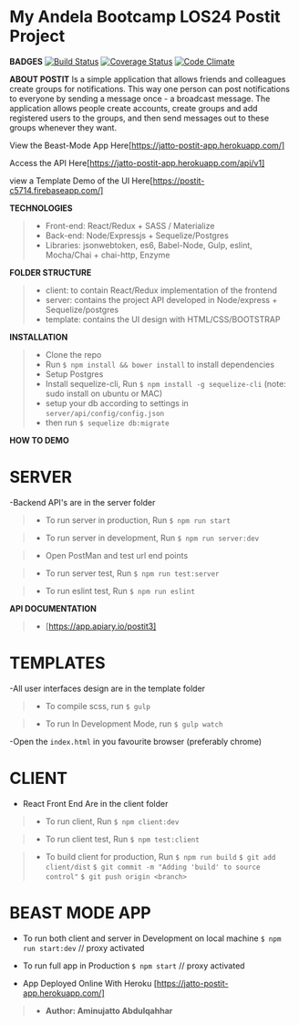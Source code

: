 # My Andela Bootcamp LOS24 Postit Project

**BADGES**
[![Build Status](https://travis-ci.org/jattoabdul/andela-bootcamp-postit.png?branch=master)](https://travis-ci.org/jattoabdul/andela-bootcamp-postit)
[![Coverage Status](https://coveralls.io/repos/github/jattoabdul/andela-bootcamp-postit/badge.png?branch=master)](https://coveralls.io/github/jattoabdul/andela-bootcamp-postit)
[![Code Climate](https://codeclimate.com/github/jattoabdul/andela-bootcamp-postit.png)](https://codeclimate.com/github/jattoabdul/andela-bootcamp-postit)

**ABOUT POSTIT**
Is a simple application that allows friends and colleagues create groups for notifications. This way one person can post notifications to everyone by sending a message once - a broadcast message. The application allows people create accounts, create groups and add registered users to the groups, and then send messages out to these groups whenever they want.

View the Beast-Mode App Here[https://jatto-postit-app.herokuapp.com/]

Access the API Here[https://jatto-postit-app.herokuapp.com/api/v1]

view a Template Demo of the UI Here[https://postit-c5714.firebaseapp.com/]

**TECHNOLOGIES**
> - Front-end: React/Redux + SASS / Materialize
> - Back-end: Node/Expressjs + Sequelize/Postgres
> - Libraries: jsonwebtoken, es6, Babel-Node, Gulp, eslint, Mocha/Chai + chai-http, Enzyme

**FOLDER STRUCTURE**
> - client: to contain React/Redux implementation of the frontend
> - server: contains the project API developed in Node/express + Sequelize/postgres 
> - template: contains the UI design with HTML/CSS/BOOTSTRAP


**INSTALLATION**
> - Clone the repo
> - Run `$ npm install && bower install` to install dependencies
> - Setup Postgres
> - Install sequelize-cli, Run `$ npm install -g sequelize-cli` (note: sudo install on ubuntu or MAC)
> - setup your db according to settings in `server/api/config/config.json`
> - then run `$ sequelize db:migrate`

**HOW TO DEMO**

# SERVER
-Backend API's are in the server folder

>- To run server in production, Run
   `$ npm run start`

>- To run server in development, Run
   `$ npm run server:dev`

>- Open PostMan and test url end points

>- To run server test, Run
   `$ npm run test:server`

>- To run eslint test, Run
   `$ npm run eslint`

**API DOCUMENTATION**
>- [https://app.apiary.io/postit3]


# TEMPLATES
-All user interfaces design are in the template folder

>- To compile scss, run
   `$ gulp`

>- To run In Development Mode, run
   `$ gulp watch`
   

-Open the `index.html` in you favourite browser (preferably chrome)


# CLIENT
- React Front End Are in the client folder
>- To run client, Run
   `$ npm client:dev`

>- To run client test, Run
   `$ npm test:client`

>- To build client for production, Run
   `$ npm run build`
    `$ git add client/dist`
    `$ git commit -m "Adding 'build' to source control"`
    `$ git push origin <branch>`

# BEAST MODE APP
- To run both client and server in Development on local machine
    `$ npm run start:dev` // proxy activated

- To run full app in Production
    `$ npm start` // proxy activated

- App Deployed Online With Heroku
    [https://jatto-postit-app.herokuapp.com/]

>- **Author: Aminujatto Abdulqahhar**